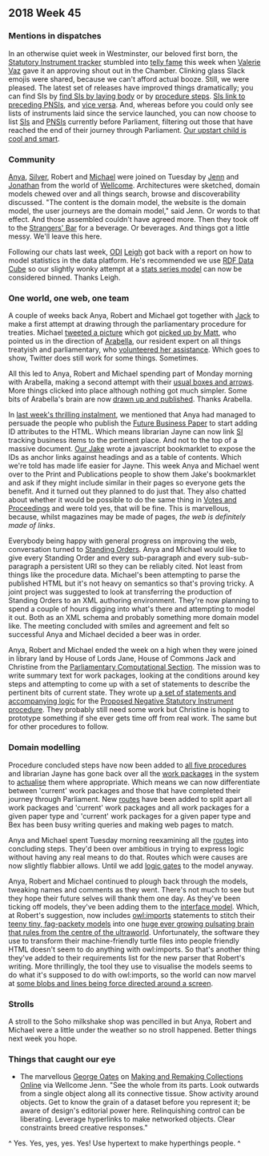 ## 2018 Week 45

### Mentions in dispatches

In an otherwise quiet week in Westminster, our beloved first born, the [Statutory Instrument tracker](https://beta.parliament.uk/find-a-statutory-instrument) stumbled into [telly fame](https://parliamentlive.tv/event/index/fb6dddc6-6e51-49bf-b8ad-133affcd3d27?in=13:37:52&out=13:38:11) this week when [Valerie Vaz](https://beta.parliament.uk/people/aoYPX4nz) gave it an approving shout out in the Chamber. Clinking glass Slack emojis were shared, because we can't afford actual booze. Still, we were pleased. The latest set of releases have improved things dramatically; you can find SIs by [find SIs by laying body](https://beta.parliament.uk/groups/KSMOf7aM/made-available/availability-types/laid-papers) or by [procedure steps](https://beta.parliament.uk/procedure-steps). [SIs link to preceding PNSIs](https://beta.parliament.uk/work-packages/sWnYaNsO), and [vice versa](https://beta.parliament.uk/proposed-negative-statutory-instruments/lTbB3os8). And, whereas before you could only see lists of instruments laid since the service launched, you can now choose to list [SIs](https://beta.parliament.uk/work-packages/paper-types/statutory-instruments/current) and [PNSIs](https://beta.parliament.uk/work-packages/paper-types/proposed-negative-statutory-instruments/current) currently before Parliament, filtering out those that have reached the end of their journey through Parliament. [Our upstart child is cool and smart](https://www.youtube.com/watch?v=rlh6UKsp_o8&t=1m33s).

### Community

[Anya](https://twitter.com/bitten_), [Silver](https://twitter.com/silveroliver), Robert and [Michael](https://twitter.com/fantasticlife) were joined on Tuesday by [Jenn](https://twitter.com/MrsAudiac) and [Jonathan](https://twitter.com/jonathantweed) from the world of [Wellcome](https://wellcome.ac.uk/). Architectures were sketched, domain models chewed over and all things search, browse and discoverability discussed. "The content is the domain model, the website is the domain model, the user journeys are the domain model," said Jenn. Or words to that effect. And those assembled couldn't have agreed more. Then they took off to the [Strangers' Bar](https://en.wikipedia.org/wiki/Strangers%27_Bar) for a beverage. Or beverages. And things got a little messy. We'll leave this here.

Following our chats last week, [ODI](https://theodi.org/) [Leigh](https://twitter.com/ldodds) got back with a report on how to model statistics in the data platform. He's recommended we use [RDF Data Cube](https://www.w3.org/TR/vocab-data-cube/) so our slightly wonky attempt at a [stats series model](https://ukparliament.github.io/ontologies/stats-series/stats-series-ontology.html) can now be considered binned. Thanks Leigh.

### One world, one web, one team

A couple of weeks back Anya, Robert and Michael got together with [Jack](https://twitter.com/jackpdent) to make a first attempt at drawing through the parliamentary procedure for treaties. Michael [tweeted a picture](https://twitter.com/fantasticlife/status/1057969440480993280) which got [picked up by Matt](https://twitter.com/MattKorris/status/1058375985366818817), who pointed us in the direction of [Arabella](https://twitter.com/Arabella_Law), our resident expert on all things treatyish and parliamentary, who [volunteered her assistance](https://twitter.com/Arabella_Law/status/1058818195644186630). Which goes to show, Twitter does still work for some things. Sometimes.

All this led to Anya, Robert and Michael spending part of Monday morning with Arabella, making a second attempt with their [usual boxes and arrows](https://twitter.com/fantasticlife/status/1061972462928388096). More things clicked into place although nothing got much simpler. Some bits of Arabella's brain are now [drawn up and published](https://github.com/ukparliament/ontologies/blob/master/procedure/flowchart-with-logic/treaties.pdf). Thanks Arabella.

In [last week's thrilling instalment](https://ukparliament.github.io/Weeknotes/2018/45/#one-world-one-web-one-team), we mentioned that Anya had managed to persuade the people who publish the [Future Business Paper](https://ukparliament.github.io/Weeknotes/2018/45/#one-world-one-web-one-team) to start adding ID attributes to the HTML. Which means librarian Jayne can now link [SI](https://en.wikipedia.org/wiki/Statutory_instrument_(UK)) tracking business items to the pertinent place. And not to the top of a massive document. [Our Jake](https://twitter.com/carboia) wrote a javascript bookmarklet to expose the IDs as anchor links against headings and as a table of contents. Which we're told has made life easier for Jayne. This week Anya and Michael went over to the Print and Publications people to show them Jake's bookmarklet and ask if they might include similar in their pages so everyone gets the benefit. And it turned out they planned to do just that. They also chatted about whether it would be possible to do the same thing in [Votes and Proceedings](https://www.parliament.uk/business/publications/business-papers/commons/votes-and-proceedings/#session=29&year=2018&month=10&day=15) and were told yes, that will be fine. This is marvellous, because, whilst magazines may be made of pages, *the web is definitely made of links*.

Everybody being happy with general progress on improving the web, conversation turned to [Standing Orders](https://publications.parliament.uk/pa/cm201516/cmstords/1154/toc.htm). Anya and Michael would like to give every Standing Order and every sub-paragraph and every sub-sub-paragraph a persistent URI so they can be reliably cited. Not least from things like the procedure data. Michael's been attempting to parse the published HTML but it's not heavy on semantics so that's proving tricky. A joint project was suggested to look at transferring the production of Standing Orders to an XML authoring environment. They're now planning to spend a couple of hours digging into what's there and attempting to model it out. Both as an XML schema and probably something more domain model like. The meeting concluded with smiles and agreement and felt so successful Anya and Michael decided a beer was in order.

Anya, Robert and Michael ended the week on a high when they were joined in library land by House of Lords Jane, House of Commons Jack and Christine from the [Parliamentary Computational Section](https://pds.blog.parliament.uk/). The mission was to write summary text for work packages, looking at the conditions around key steps and attempting to come up with a set of statements to describe the pertinent bits of current state. They wrote up [a set of statements and accompanying logic](https://github.com/ukparliament/ontologies/blob/master/procedure/summary/summary.txt) for the [Proposed Negative Statutory Instrument procedure](https://ukparliament.github.io/ontologies/procedure/proposed-negative-sis/proposed-negative-sis.pdf). They probably still need some work but Christine is hoping to prototype something if she ever gets time off from real work. The same but for other procedures to follow.

### Domain modelling

Procedure concluded steps have now been added to [all five procedures](https://ukparliament.github.io/ontologies/procedure/procedure-ontology.html#examples) and librarian Jayne has gone back over all the [work packages](https://ukparliament.github.io/ontologies/procedure/procedure-ontology.html#d4e422) in the system to [actualise](https://ukparliament.github.io/ontologies/procedure/procedure-ontology.html#d4e88) them where appropriate. Which means we can now differentiate between 'current' work packages and those that have completed their journey through Parliament. New [routes](https://github.com/ukparliament/ontologies/blob/master/urls.csv) have been added to split apart all work packages and 'current' work packages and all work packages for a given paper type and 'current' work packages for a given paper type and Bex has been busy writing queries and making web pages to match.

Anya and Michael spent Tuesday morning reexamining all the [routes](https://ukparliament.github.io/ontologies/procedure/procedure-ontology.html#d4e382) into concluding steps. They'd been over ambitious in trying to express logic without having any real means to do that. Routes which were causes are now slightly flabbier allows. Until we add [logic gates](https://ukparliament.github.io/ontologies/procedure/procedure-ontology.html#d4e342) to the model anyway.

Anya, Robert and Michael continued to plough back through the models, tweaking names and comments as they went. There's not much to see but they hope their future selves will thank them one day. As they've been ticking off models, they've been adding them to the [interface model](https://ukparliament.github.io/ontologies/interface/interface.html). Which, at Robert's suggestion, now includes [owl:imports](https://www.w3.org/TR/owl2-syntax/#Imports) statements to stitch their [teeny tiny, fag-packety models](http://smethur.st/posts/176135865) into one [huge ever growing pulsating brain that rules from the centre of the ultraworld](https://www.youtube.com/watch?v=qexS5hBB1C0). Unfortunately, the software they use to transform their machine-friendly turtle files into people friendly HTML doesn't seem to do anything with owl:imports. So that's another thing they've added to their requirements list for the new parser that Robert's writing. More thrillingly, the tool they use to visualise the models seems to do what it's supposed to do with owl:imports, so the world can now marvel at [some blobs and lines being force directed around a screen](http://www.visualdataweb.de/webvowl/#opts=sidebar=0;doc=0;mode_compact=true;mode_colorExt=false;#iri=https://ukparliament.github.io/ontologies/interface/interface.ttl). 

### Strolls

A stroll to the Soho milkshake shop was pencilled in but Anya, Robert and Michael were a little under the weather so no stroll happened. Better things next week you hope.

### Things that caught our eye

* The marvellous [George Oates](https://en.wikipedia.org/wiki/George_Oates) on [Making and Remaking Collections Online](https://olh.openlibhums.org/articles/10.16995/olh.325/) via Wellcome Jenn. "See the whole from its parts. Look outwards from a single object along all its connective tissue. Show activity around objects. Get to know the grain of a dataset before you represent it; be aware of design's editorial power here. Relinquishing control can be liberating. Leverage hyperlinks to make networked objects. Clear constraints breed creative responses."

^ Yes. Yes, yes, yes. Yes! Use hypertext to make hyperthings people. ^